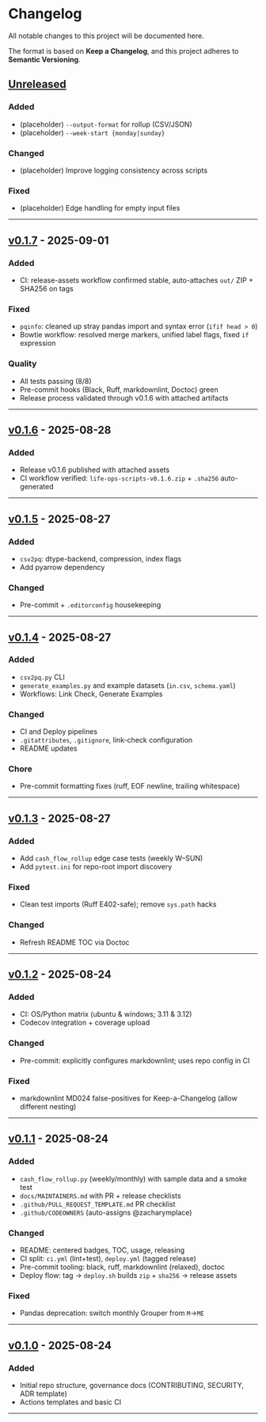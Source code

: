 # Changelog
All notable changes to this project will be documented here.

The format is based on **Keep a Changelog**, and this project adheres to **Semantic Versioning**.

## [Unreleased]
### Added
- (placeholder) `--output-format` for rollup (CSV/JSON)
- (placeholder) `--week-start {monday|sunday}`

### Changed
- (placeholder) Improve logging consistency across scripts

### Fixed
- (placeholder) Edge handling for empty input files

---

## [v0.1.7] - 2025-09-01
### Added
- CI: release-assets workflow confirmed stable, auto-attaches `out/` ZIP + SHA256 on tags

### Fixed
- `pqinfo`: cleaned up stray pandas import and syntax error (`ifif head > 0`)
- Bowtie workflow: resolved merge markers, unified label flags, fixed `if` expression

### Quality
- All tests passing (8/8)
- Pre-commit hooks (Black, Ruff, markdownlint, Doctoc) green
- Release process validated through v0.1.6 with attached artifacts

---

## [v0.1.6] - 2025-08-28
### Added
- Release v0.1.6 published with attached assets
- CI workflow verified: `life-ops-scripts-v0.1.6.zip` + `.sha256` auto-generated

---

## [v0.1.5] - 2025-08-27
### Added
- `csv2pq`: dtype-backend, compression, index flags
- Add pyarrow dependency

### Changed
- Pre-commit + `.editorconfig` housekeeping

---

## [v0.1.4] - 2025-08-27
### Added
- `csv2pq.py` CLI
- `generate_examples.py` and example datasets (`in.csv`, `schema.yaml`)
- Workflows: Link Check, Generate Examples

### Changed
- CI and Deploy pipelines
- `.gitattributes`, `.gitignore`, link-check configuration
- README updates

### Chore
- Pre-commit formatting fixes (ruff, EOF newline, trailing whitespace)

---

## [v0.1.3] - 2025-08-27
### Added
- Add `cash_flow_rollup` edge case tests (weekly W–SUN)
- Add `pytest.ini` for repo-root import discovery

### Fixed
- Clean test imports (Ruff E402-safe); remove `sys.path` hacks

### Changed
- Refresh README TOC via Doctoc

---

## [v0.1.2] - 2025-08-24
### Added
- CI: OS/Python matrix (ubuntu & windows; 3.11 & 3.12)
- Codecov integration + coverage upload

### Changed
- Pre-commit: explicitly configures markdownlint; uses repo config in CI

### Fixed
- markdownlint MD024 false-positives for Keep-a-Changelog (allow different nesting)

---

## [v0.1.1] - 2025-08-24
### Added
- `cash_flow_rollup.py` (weekly/monthly) with sample data and a smoke test
- `docs/MAINTAINERS.md` with PR + release checklists
- `.github/PULL_REQUEST_TEMPLATE.md` PR checklist
- `.github/CODEOWNERS` (auto-assigns @zacharymplace)

### Changed
- README: centered badges, TOC, usage, releasing
- CI split: `ci.yml` (lint+test), `deploy.yml` (tagged release)
- Pre-commit tooling: black, ruff, markdownlint (relaxed), doctoc
- Deploy flow: tag → `deploy.sh` builds `zip` + `sha256` → release assets

### Fixed
- Pandas deprecation: switch monthly Grouper from `M`→`ME`

---

## [v0.1.0] - 2025-08-24
### Added
- Initial repo structure, governance docs (CONTRIBUTING, SECURITY, ADR template)
- Actions templates and basic CI

---

<!-- Links -->
[Unreleased]: https://github.com/zacharymplace/life-ops-scripts/compare/v0.1.7...HEAD
[v0.1.7]: https://github.com/zacharymplace/life-ops-scripts/compare/v0.1.6...v0.1.7
[v0.1.6]: https://github.com/zacharymplace/life-ops-scripts/compare/v0.1.5...v0.1.6
[v0.1.5]: https://github.com/zacharymplace/life-ops-scripts/compare/v0.1.4...v0.1.5
[v0.1.4]: https://github.com/zacharymplace/life-ops-scripts/compare/v0.1.3...v0.1.4
[v0.1.3]: https://github.com/zacharymplace/life-ops-scripts/compare/v0.1.2...v0.1.3
[v0.1.2]: https://github.com/zacharymplace/life-ops-scripts/compare/v0.1.1...v0.1.2
[v0.1.1]: https://github.com/zacharymplace/life-ops-scripts/compare/v0.1.0...v0.1.1
[v0.1.0]: https://github.com/zacharymplace/life-ops-scripts/releases/tag/v0.1.0
